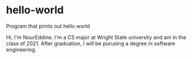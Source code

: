 # hello-world
Program that prints out hello world

Hi, I'm NourEddine. I'm a CS major at Wright State university and am in the class of 2021. After graduation, I will be purusing a degree in software engineering.
